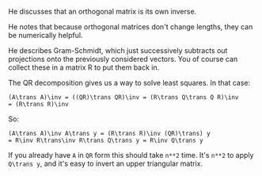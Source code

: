 He discusses that an orthogonal matrix is its own inverse.

He notes that because orthogonal matrices don't change lengths, they
can be numerically helpful.

He describes Gram-Schmidt, which just successively subtracts out
projections onto the previously considered vectors. You of course can
collect these in a matrix R to put them back in.

The QR decomposition gives us a way to solve least squares. In that
case:

    (A\trans A)\inv = ((QR)\trans QR)\inv = (R\trans Q\trans Q R)\inv
    = (R\trans R)\inv

So:

    (A\trans A)\inv A\trans y = (R\trans R)\inv (QR)\trans) y
    = R\inv R\trans\inv R\trans Q\trans y = R\inv Q\trans y

If you already have `A` in `QR` form this should take `n**2`
time. It's `n**2` to apply `Q\trans y`, and it's easy to invert an
upper triangular matrix.
